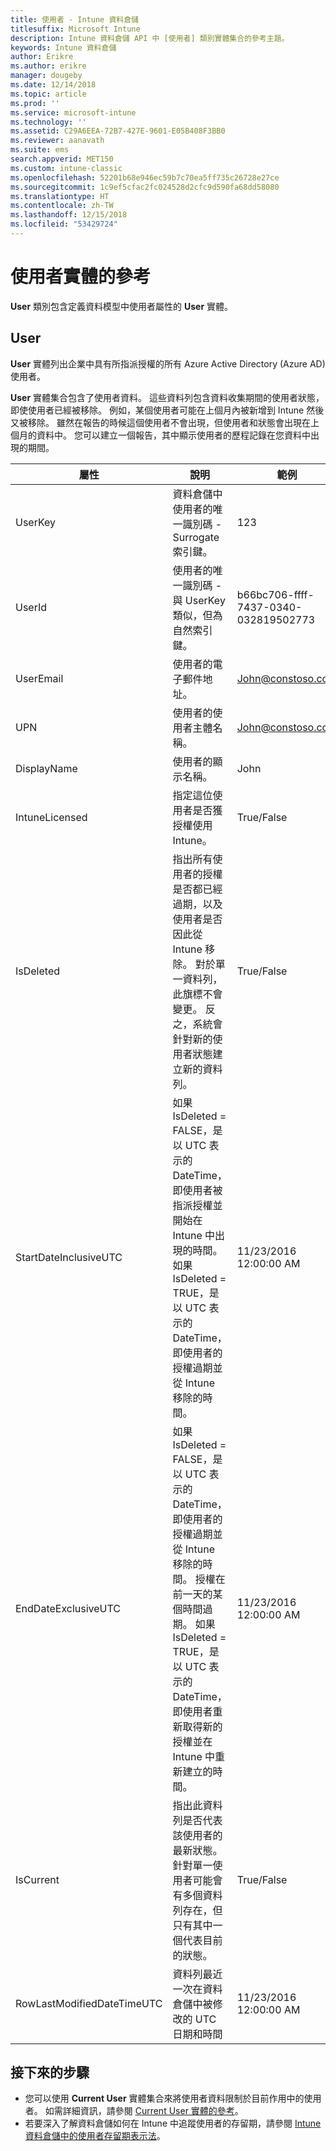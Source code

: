```yaml
---
title: 使用者 - Intune 資料倉儲
titlesuffix: Microsoft Intune
description: Intune 資料倉儲 API 中 [使用者] 類別實體集合的參考主題。
keywords: Intune 資料倉儲
author: Erikre
ms.author: erikre
manager: dougeby
ms.date: 12/14/2018
ms.topic: article
ms.prod: ''
ms.service: microsoft-intune
ms.technology: ''
ms.assetid: C29A6EEA-72B7-427E-9601-E05B408F3BB0
ms.reviewer: aanavath
ms.suite: ems
search.appverid: MET150
ms.custom: intune-classic
ms.openlocfilehash: 52201b68e946ec59b7c70ea5ff735c26728e27ce
ms.sourcegitcommit: 1c9ef5cfac2fc024528d2cfc9d590fa68dd58080
ms.translationtype: HT
ms.contentlocale: zh-TW
ms.lasthandoff: 12/15/2018
ms.locfileid: "53429724"
---
```

# <a name="reference-for-user-entity"></a>使用者實體的參考

**User** 類別包含定義資料模型中使用者屬性的 **User** 實體。

## <a name="user"></a>User

**User** 實體列出企業中具有所指派授權的所有 Azure Active Directory (Azure AD) 使用者。

**User** 實體集合包含了使用者資料。 這些資料列包含資料收集期間的使用者狀態，即使使用者已經被移除。 例如，某個使用者可能在上個月內被新增到 Intune 然後又被移除。 雖然在報告的時候這個使用者不會出現，但使用者和狀態會出現在上個月的資料中。 您可以建立一個報告，其中顯示使用者的歷程記錄在您資料中出現的期間。

| 屬性  | 說明 | 範例 |
|---------|------------|--------|
| UserKey |資料倉儲中使用者的唯一識別碼 - Surrogate 索引鍵。 |123 |
| UserId |使用者的唯一識別碼 - 與 UserKey 類似，但為自然索引鍵。 |b66bc706-ffff-7437-0340-032819502773 |
| UserEmail |使用者的電子郵件地址。 |John@constoso.com |
| UPN | 使用者的使用者主體名稱。 | John@constoso.com |
| DisplayName |使用者的顯示名稱。 |John |
| IntuneLicensed |指定這位使用者是否獲授權使用 Intune。 |True/False |
| IsDeleted | 指出所有使用者的授權是否都已經過期，以及使用者是否因此從 Intune 移除。 對於單一資料列，此旗標不會變更。 反之，系統會針對新的使用者狀態建立新的資料列。 |True/False |
| StartDateInclusiveUTC |如果 IsDeleted = FALSE，是以 UTC 表示的 DateTime，即使用者被指派授權並開始在 Intune 中出現的時間。 如果 IsDeleted = TRUE，是以 UTC 表示的 DateTime，即使用者的授權過期並從 Intune 移除的時間。 |11/23/2016 12:00:00 AM |
| EndDateExclusiveUTC |如果 IsDeleted = FALSE，是以 UTC 表示的 DateTime，即使用者的授權過期並從 Intune 移除的時間。 授權在前一天的某個時間過期。 如果 IsDeleted = TRUE，是以 UTC 表示的 DateTime，即使用者重新取得新的授權並在 Intune 中重新建立的時間。  |11/23/2016 12:00:00 AM |
| IsCurrent |指出此資料列是否代表該使用者的最新狀態。 針對單一使用者可能會有多個資料列存在，但只有其中一個代表目前的狀態。  |True/False |
| RowLastModifiedDateTimeUTC |資料列最近一次在資料倉儲中被修改的 UTC 日期和時間  |11/23/2016 12:00:00 AM |

## <a name="next-steps"></a>接下來的步驟
 - 您可以使用 **Current User** 實體集合來將使用者資料限制於目前作用中的使用者。 如需詳細資訊，請參閱 [Current User 實體的參考](reports-ref-current-user.md)。
 - 若要深入了解資料倉儲如何在 Intune 中追蹤使用者的存留期，請參閱 [Intune 資料倉儲中的使用者存留期表示法](reports-ref-user-timeline.md)。
